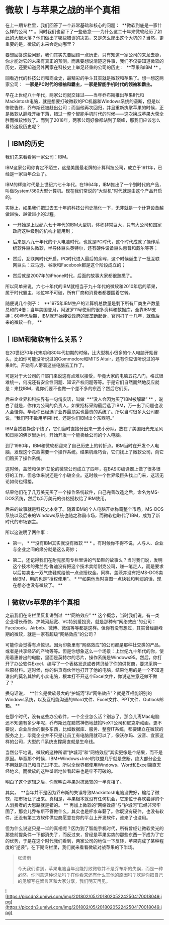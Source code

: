 # 微软丨与苹果之战的半个真相

在上一期专栏里，我们回答了一个非常基础和核心的问题：  **微软到底是一家什么样的公司 ** 。同时我们也留下了一些悬念——为什么这二十年来微软经历了如此的大起大落？他们做出了哪些错误的决策，又是怎么爬出这个大坑的？当然，更重要的是，微软的未来会走向哪里？

要想回答这些问题，我们其实先要回顾一点历史，只有知道一家公司的来龙去脉，你才能对它的未来有真正的预测。而且要想说清楚这件事，我们不仅要知道微软的历史，还要知道另外两家在科技史上举足轻重的公司的历史：  **苹果和IBM ** 。

回看近代的科技公司和商业史，最精彩的争斗其实就是微软和苹果了。想一想这两家公司：  **一家是PC时代的领袖和霸主，一家是智能手机时代的领袖和霸主。**  

早在上世纪八十年代，两家公司就交锋过——当年乔布斯推出苹果II代和Mackintosh电脑，就是想要打破微软的PC机器和Windows系统的垄断，但是以惨败告终，乔布斯还被赶出公司；而当他再次回归，并且重新执掌苹果的时候，正是微软从巅峰开始下落，错过一整个智能手机时代的时候——这次换成苹果大获全胜而微软惨败了。而到了2018年，两家公司好像都站到了巅峰，那我们应该怎么看待这段历史呢？

## 丨IBM的历史

我们先来看看另一家公司：IBM。

IBM这家公司你肯定不陌生，这是美国最老牌的计算科技公司，成立于1911年，已经是一家百年企业了。

IBM的辉煌时代是上世纪六七十年代。在1964年，IBM推出了一个划时代的产品，叫做System/360大型计算机。现在我们常说的“大型机”时代就是由这个产品开启的。

实际上，如果我们把过去五十年的科技公司史简化一下，无非就是一个计算设备越做越快、越做越小的过程。

* 一开始是上世纪六七十年代的IBM大型机，体积非常巨大，只有大公司和国家政府这种级别的机构才能用到；

* 后来是八九十年代的个人电脑时代，也就是PC时代，这个时代成就了操作系统软件巨头微软，半导体巨头英特尔，还有硬件设备巨头惠普和戴尔等等；

* 然后，互联网时代开启，PC时代进入最后的余晖，这个时候诞生了一批互联网巨头：亚马逊、谷歌和Facebook都是这个阶段成立的；

* 然后就是2007年的iPhone时代，后面的故事大家都很熟悉了。

所以简单来说，六七十年代的IBM就相当于九十年代的微软和2010年后的苹果，属于时代霸主，地位牢不可破，所有厂商和消费者都要围着它转。

随便说几个例子：   **1975年IBM生产的计算机总数量是剩下所有厂商生产数量总和的4倍；当年美国登月，阿波罗11号使用的很多资料和数据库，全靠IBM支持；60年代后期，IBM就开始接受政府的反垄断起诉，官司打了十几年，就像后来的微软一样。 **

## 丨IBM和微软有什么关系？

在20世纪70年代末期和80年代初期的时候，比大型机小很多的个人电脑开始冒头，比如你可能没听说过的Commodore和MITS Altair，还有你应该听说过的苹果II代。开始有人带着这些电脑去工作了。

可是对于大公司的IT部门来说这有点难以接受，毕竟大家的电脑五花八门，格式很难统一，何况还有安全性问题、知识产权问题等等。于是它们自然而然地反应就是：来找IBM，说你们要不也做一个差不多的东西？然后它们买。

后来企业界和科技界有一句俏皮话，叫做  **“没人会因为买了IBM被解雇” ** ，说白了就是，你作为公司的负责人，如果招标采购最后选了IBM，万一出了问题也没人会怪你。毕竟你已经选了业界最顶尖也最贵的系统了。所以当时很多大公司都说，“我们可不敢用苹果II代，还是你们IBM出个东西吧。”

IBM当然要挣这个钱了，它们当时直接分出来一支小分队，放在了美国阳光充足风和日丽的佛罗里达州，开始开发一个能卖给公司的个人电脑。

到了1980年，IBM和微软都迎来了自己历史上的转折点。IBM当时在开发个人电脑，发现这个东西需要一个操作系统。结果机缘巧合，它们找上了微软公司，向它们购买了操作系统。

这时候，盖茨和保罗·艾伦的微软公司成立了四年，在BASIC编译器上做了很多很好的工作，但总体来说还是个小破企业。这时候一个世界级巨头找上门来，这活无论如何也得接。

结果他们花了几万美元买了一个操作系统软件，自己完善改造之后，命名为MS-DOS系统，然后以5万美元的价格授权给了IBM使用。

后来的故事就是科技史本身了。随着IBM的个人电脑开始称霸整个市场，MS-DOS系统以及后来的Windows系统也随之称霸市场，而微软也取代了IBM，成为了新时代的市场霸主。

所以这说明了两件事：

* 第一， * **没有IBM其实就没有微软 ** * 。有时候你不得不说，人与人、企业与企业之间的缘分就是这么奇妙；

* 第二，还记得我们在耐克那周专栏里讲的气垫鞋的故事么？当时我们说，发明这个技术的弗兰克·鲁迪没有把这个技术卖给耐克公司，赚一笔走人，而是要求以后每卖出一双气垫鞋就给他一点点授权金。同样，盖茨并没有把MS-DOS卖给IBM，用的也是“授权使用”。 * **如果他当时贪图一点快钱和利润的话，现在想必也没有微软了。 ** 

## 丨微软Vs苹果的半个真相

之前我们在专栏里反复讲到过  **“网络效应” ** 这个概念，当时我们说，有一类企业增长奇快、护城河超宽、VC特别爱投资，就是那种有“网络效应”的公司：Facebook、Airbnb、微博、微信等等都是这样。但你有没有想过，其实曾经巅峰期的微软，就是一家有超级“网络效应”的公司？

可能你会觉得有点惊讶。因为印象里有“网络效应”的公司都是那种社交类的产品，或者是共享经济的产物等等。但是你想象这么一个场景：上世纪九十年代的你，使用着惠普出的电脑，里面是英特尔的芯片，操作系统是Windows95。然后，你打开了办公软件Excel，编写了一个表格发送或者拷贝给了你的供货商，要求采购一些原材料。这时候，你的供货商伙伴也打开了他的电脑，结果他用的是一个不知道谁出的莫名其妙的小众电脑，根本打不开这个Excel文件，你说这生意还做不做了？

换句话说，  **什么是微软最大的“护城河”和“网络效应”？就是互相能识别的Windows系统，以及互相能沟通的Word文件、Excel文件、PPT文件、Outlook邮箱。 **

在那个时代，没有这些办公软件，一个企业怎么活？别忘了，那会儿离Mac电脑还不知道有多少年呢，乔布斯还在黯然神伤地鼓捣NeXT公司和皮克斯动画。更不要说，企业后台的很多东西，比如数据库、服务、整套IT系统，都要建立在微软的服务之上，毕竟企业并不只是让员工有电脑用就可以了，像沃尔玛、波音、宜家这样的公司，大型的IT系统支撑简直就是生命线。

当然公平地说，微软的这种所谓“护城河”和“网络效应”其实更像是个结果，而不是原因。毕竟那个时候，IBM+Windows+Intel的联盟几乎就是垄断，绝大部分企业不用就是自己和自己过不去。所以全世界都使用Windows、Word和Excel简直天经地义。而微软的这种垄断地位看起来也是牢不可破的。

明白了这个逻辑之后，你就明白苹果对抗微软的一半真相了。

其实，  **当年并不是因为乔布斯的失误导致Mackintosh电脑没做好，输给了微软，把市场让了出来。真相是，苹果根本就没有任何机会，它定位于喜欢尝鲜的个人消费者的大思路就是错的。 ** 再加上微软的“网络效应”与“护城河”已经非常牢固了，那会儿乔布斯不管做什么，其实也是杯水车薪了。你既没有硬件，也没有软件，还没有第三方软件供应商愿意在你的平台上开发软件，谁来了也没用。

但为什么说这只是一半的真相呢？因为到了智能手机时代，所有曾经让微软灵光的那些前提条件一下都消失了，而反过来，曾经是苹果劣势的那些东西一下成为了它的优势，于是在这个时代我们看到，两家公司的地位一下反转，苹果完成了某种程度的“逆袭”。在下期专栏里，我们就来看看微软对战苹果的下半场。

> 张潇雨
> 
> 今天我们讲到，苹果电脑当年没能打败微软并不是乔布斯的失误，而是一种必然，你同意这种说法吗？在你看来还有什么其他的原因吗？欢迎你把自己的见解写在留言区和大家分享，我们明天再见。

![https://piccdn3.umiwi.com/img/201802/05/201802052242504170018049.jpg](https://piccdn3.umiwi.com/img/201802/05/201802052242504170018049.jpg)

---
